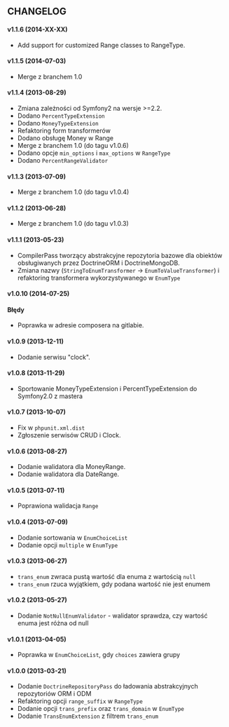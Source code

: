 ## CHANGELOG ##

#### v1.1.6 (2014-XX-XX) ####
- Add support for customized Range classes to RangeType.

#### v1.1.5 (2014-07-03) ####
- Merge z branchem 1.0

#### v1.1.4 (2013-08-29) ####
- Zmiana zależności od Symfony2 na wersje >=2.2.
- Dodano `PercentTypeExtension`
- Dodano `MoneyTypeExtension`
- Refaktoring form transformerów
- Dodano obsługę Money w Range
- Merge z branchem 1.0 (do tagu v1.0.6)
- Dodano opcje `min_options` i `max_options` w `RangeType`
- Dodano `PercentRangeValidator`

#### v1.1.3 (2013-07-09) ####
- Merge z branchem 1.0 (do tagu v1.0.4)

#### v1.1.2 (2013-06-28) ####
- Merge z branchem 1.0 (do tagu v1.0.3)

#### v1.1.1 (2013-05-23) ####
- CompilerPass tworzący abstrakcyjne repozytoria bazowe dla obiektów obsługiwanych przez DoctrineORM i DoctrineMongoDB.
- Zmiana nazwy (`StringToEnumTransformer` -> `EnumToValueTransformer`) i refaktoring transformera wykorzystywanego w `EnumType`

#### v1.0.10 (2014-07-25) ####

#### Błędy
* Poprawka w adresie composera na gitlabie.

#### v1.0.9 (2013-12-11) ####
- Dodanie serwisu "clock".

#### v1.0.8 (2013-11-29) ####
- Sportowanie MoneyTypeExtension i PercentTypeExtension do Symfony2.0 z mastera

#### v1.0.7 (2013-10-07) ####
- Fix w `phpunit.xml.dist`
- Zgłoszenie serwisów CRUD i Clock.

#### v1.0.6 (2013-08-27) ####
- Dodanie walidatora dla MoneyRange.
- Dodanie walidatora dla DateRange.

#### v1.0.5 (2013-07-11) ####
- Poprawiona walidacja `Range`

#### v1.0.4 (2013-07-09) ####
 - Dodanie sortowania w `EnumChoiceList`
 - Dodanie opcji `multiple` w `EnumType`

#### v1.0.3 (2013-06-27) ####
- `trans_enum` zwraca pustą wartość dla enuma z wartością `null`
- `trans_enum` rzuca wyjątkiem, gdy podana wartość nie jest enumem

#### v1.0.2 (2013-05-27) ####
- Dodanie `NotNullEnumValidator` - walidator sprawdza, czy wartość enuma jest różna od null

#### v1.0.1 (2013-04-05) ####
- Poprawka w `EnumChoiceList`, gdy `choices` zawiera grupy

#### v1.0.0 (2013-03-21) ####
- Dodanie `DoctrineRepositoryPass` do ładowania abstrakcyjnych repozytoriów ORM i ODM
- Refaktoring opcji `range_suffix` w `RangeType`
- Dodanie opcji `trans_prefix` oraz `trans_domain` w `EnumType`
- Dodanie `TransEnumExtension` z filtrem `trans_enum`
